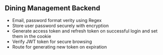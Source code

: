 ## Dining Management Backend

* Email, password format verity using Regex
* Store user password securely with encryption
* Generate access token and refresh token on successful login and set them in the cookie
* Verify JWT token for secure browsing
* Route for generating new token on expiration 